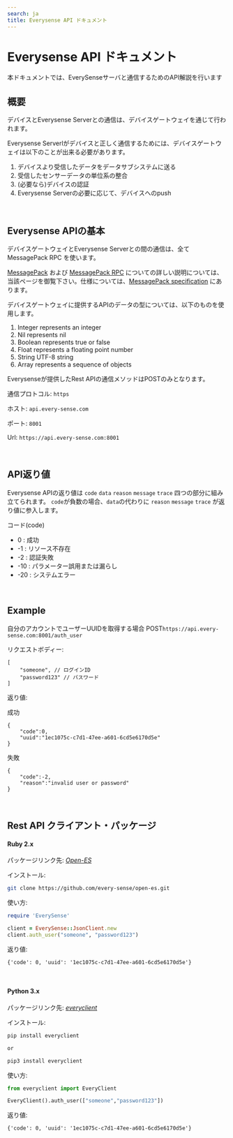 ```yaml
---
search: ja
title: Everysense API ドキュメント
---
```


# Everysense API ドキュメント
本ドキュメントでは、EverySenseサーバと通信するためのAPI解説を行います

## 概要

デバイスとEverysense Serverとの通信は、デバイスゲートウェイを通じて行われます。

Everysense Serverlがデバイスと正しく通信するためには、デバイスゲートウェイは以下のことが出来る必要があります。

1. デバイスより受信したデータをデータサブシステムに送る
2. 受信したセンサーデータの単位系の整合
3. (必要なら)デバイスの認証
4. Everysense Serverの必要に応じて、デバイスへのpush

<br>

## Everysense APIの基本
デバイスゲートウェイとEverysense Serverとの間の通信は、全て MessagePack RPC を使います。

[MessagePack](http://msgpack.org) および [MessagePack RPC](https://github.com/msgpack-rpc/msgpack-rpc) についての詳しい説明については、当該ページを御覧下さい。仕様については、[MessagePack specification](https://github.com/msgpack/msgpack/blob/master/spec.md) にあります。

デバイスゲートウェイに提供するAPIのデータの型については、以下のものを使用します。

1. Integer represents an integer
2. Nil represents nil
3. Boolean represents true or false
4. Float represents a floating point number
5. String UTF-8 string
6. Array represents a sequence of objects

<p class="tip">
    Everysenseが提供したRest APIの通信メソッドは<label class="label">POST</label>のみとなります。
</p>

通信プロトコル: `https`

ホスト: `api.every-sense.com`

ポート: `8001`

Url: `https://api.every-sense.com:8001`

<br>

## API返り値
Everysense APIの返り値は `code` `data` `reason` `message` `trace` 四つの部分に組み立てられます。
`code`が負数の場合、`data`の代わりに `reason` `message` `trace` が返り値に参入します。

コード(code)
* 0 : 成功
* -1 : リソース不存在
* -2 : 認証失敗
* -10 : パラメーター誤用または漏らし 
* -20 : システムエラー
<br>

## Example
自分のアカウントでユーザーUUIDを取得する場合
<label class="label">POST</label>`https://api.every-sense.com:8001/auth_user`

リクエストボディー:
```
[
    "someone", // ログインID
    "password123" // パスワード
]
```

返り値:

<label class="label success">成功</label>
```
{
    "code":0,
    "uuid":"1ec1075c-c7d1-47ee-a601-6cd5e6170d5e"
}
```

<label class="label danger">失敗</label>
```
{
    "code":-2,
    "reason":"invalid user or password"
}
```

<br>

## Rest API クライアント・パッケージ

#### Ruby 2.x

パッケージリンク先: [_Open-ES_](https://github.com/every-sense/open-es)

インストール:
``` bash
git clone https://github.com/every-sense/open-es.git
```

使い方:
``` ruby
require 'EverySense'

client = EverySense::JsonClient.new
client.auth_user("someone", "password123")
```

返り値:
```
{'code': 0, 'uuid': '1ec1075c-c7d1-47ee-a601-6cd5e6170d5e'}
```
<br>

#### Python 3.x

パッケージリンク先: [_everyclient_](https://github.com/daiyanze/everyclient)

インストール:
``` bash
pip install everyclient

or

pip3 install everyclient
```

使い方:
``` python
from everyclient import EveryClient

EveryClient().auth_user(["someone","password123"])
```

返り値:
```
{'code': 0, 'uuid': '1ec1075c-c7d1-47ee-a601-6cd5e6170d5e'}
```
<br>
<br>
